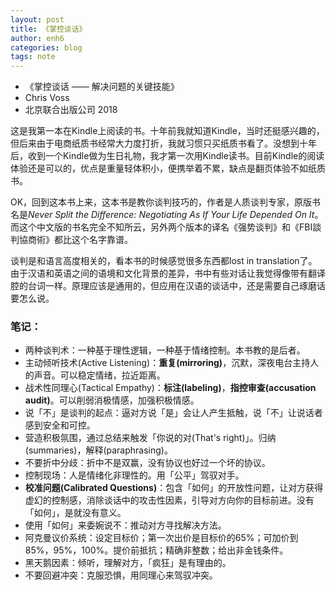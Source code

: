 ```yaml
---
layout: post
title: 《掌控谈话》
author: enh6
categories: blog
tags: note
---
```


- 《掌控谈话 —— 解决问题的关键技能》
- Chris Voss
- 北京联合出版公司 2018

这是我第一本在Kindle上阅读的书。十年前我就知道Kindle，当时还挺感兴趣的，但后来由于电商纸质书经常大力度打折，我就习惯只买纸质书看了。没想到十年后，收到一个Kindle做为生日礼物，我才第一次用Kindle读书。目前Kindle的阅读体验还是可以的，优点是重量轻体积小，便携举着不累，缺点是翻页体验不如纸质书。

OK，回到这本书上来，这本书是教你谈判技巧的，作者是人质谈判专家，原版书名是*Never Split the Difference: Negotiating As If Your Life Depended On It*。而这个中文版的书名完全不知所云，另外两个版本的译名《强势谈判》和《FBI談判協商術》都比这个名字靠谱。

谈判是和语言高度相关的，看本书的时候感觉很多东西都lost in translation了。由于汉语和英语之间的语境和文化背景的差异，书中有些对话让我觉得像带有翻译腔的台词一样。原理应该是通用的，但应用在汉语的谈话中，还是需要自己琢磨话要怎么说。

### 笔记：

- 两种谈判术：一种基于理性逻辑，一种基于情绪控制。本书教的是后者。
- 主动倾听技术(Active Listening)：**重复(mirroring)**，沉默，深夜电台主持人的声音。可以稳定情绪，拉近距离。
- 战术性同理心(Tactical Empathy)：**标注(labeling)**，**指控审查(accusation audit)**。可以削弱消极情感，加强积极情感。
- 说「不」是谈判的起点：逼对方说「是」会让人产生抵触，说「不」让说话者感到安全和可控。
- 营造积极氛围，通过总结来触发「你说的对(That's right)」。归纳(summaries)，解释(paraphrasing)。
- 不要折中分歧：折中不是双赢，没有协议也好过一个坏的协议。
- 控制现场：人是情绪化非理性的。用「公平」驾驭对手。
- **校准问题(Calibrated Questions)**：包含「如何」的开放性问题，让对方获得虚幻的控制感，消除谈话中的攻击性因素，引导对方向你的目标前进。没有「如何」，是就没有意义。
- 使用「如何」来委婉说不：推动对方寻找解决方法。
- 阿克曼议价系统：设定目标价；第一次出价是目标价的65%；可加价到85%，95%，100%。提价前抵抗；精确非整数；给出非金钱条件。
- 黑天鹅因素：倾听，理解对方，「疯狂」是有理由的。
- 不要回避冲突：克服恐惧，用同理心来驾驭冲突。








